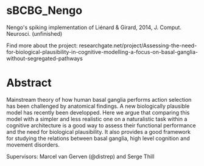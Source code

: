# sBCBG_Nengo

Nengo's spiking implementation of Liénard &amp; Girard, 2014, J. Comput. Neurosci. (unfinished)

Find more about the project: researchgate.net/project/Assessing-the-need-for-biological-plausibility-in-cognitive-modelling-a-focus-on-basal-ganglia-without-segregated-pathways

# Abstract

Mainstream theory of how human basal ganglia performs action selection has been challenged by anatomical findings. A new biologically plausible model has recently been developped. Here we argue that comparing this model with a simpler and less realistic one on a naturalistic task within a cognitive architecture is a good way to assess their functional performance and the need for biological plausibility. It also provides a good framework for studying the relations between basal ganglia, high level cognition and movement disorders.

Supervisors: Marcel van Gerven (@distrep) and Serge Thill